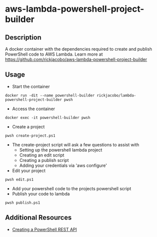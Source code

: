 # aws-lambda-powershell-project-builder

## Description
A docker container with the dependencies required to create and publish PowerShell code to AWS Lambda. Learn more at https://github.com/rickjacobo/aws-lambda-powershell-project-builder

## Usage
- Start the container
````
docker run -dit --name powershell-builder rickjacobo/lambda-powershell-project-builder pwsh
````
- Access the container
````
docker exec -it powershell-builder pwsh
````
- Create a project
````
pwsh create-project.ps1
````
  - The create-project script will ask a few questions to assist with
    - Setting up the powershell lambda project
    - Creating an edit script
    - Creating a publish script
    - Adding your credentials via 'aws configure'
- Edit your project
````
pwsh edit.ps1
````
  - Add your powershell code to the projects powershell script
- Publish your code to lambda
````
pwsh publish.ps1
````

## Additional Resources
- [Creating a PowerShell REST API](https://aws.amazon.com/blogs/developer/creating-a-powershell-rest-api/)
